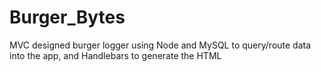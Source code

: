 # Burger_Bytes
MVC designed burger logger using Node and MySQL to query/route data into the app, and Handlebars to generate the HTML
